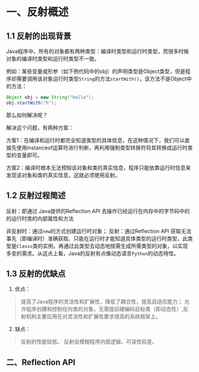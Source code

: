 # 一、反射概述

## 1.1 反射的出现背景

Java程序中，所有的对象都有两种类型：编译时类型和运行时类型，而很多时候对象的编译时类型和运行时类型不一致。

例如：某些变量或形参（如下例代码中的obj）的声明类型是Object类型，但是程序却需要调用该对象运行时类型`String`的方法`startWith()`，该方法不是Object中的方法：
```java
Object obj = new String("hello"); 
obj.startWith("h");
```

那么如何解决呢？

解决这个问题，有两种方案：

方案1：在编译和运行时都完全知道类型的具体信息，在这种情况下，我们可以直接先使用instanceof运算符进行判断，再利用强制类型转换符将其转换成运行时类型的变量即可。

方案2：编译时根本无法预知该对象和类的真实信息，程序只能依靠运行时信息来发现该对象和类的真实信息，这就必须使用反射。

## 1.2 反射过程简述

反射：即通过 Java提供的Reflection API 去操作已经运行在内存中的字节码中的的运行时类的内部属性和方法

非反射时：通过`new`的方式创建运行时对象；
反射：通过Reflection API 获取无法事先（即编译时）准确获取、只能在运行时才能知道具体类型的运行时类型，此类型是`Classs`类的实例，再通过此类型去动态地按需生成所需类型的对象，以实现多变的需求。从这点上看，Java的反射有点像动态语言`Python`的动态特性。

## 1.3 反射的优缺点

1. 优点：
>  提高了Java程序的灵活性和扩展性，降低了耦合性，提高自适应能力；
>  允许程序创建和控制任何类的对象，无需提前硬编码目标类（即动态性）,反射机制主要应用在对灵活性和扩展性要求很高的系统框架上。

2. 缺点：
> 反射的性能较低。
> 反射会模糊程序内部逻辑，可读性较差。

## 二、Reflection API

